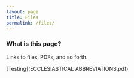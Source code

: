 ```yaml
---
layout: page
title: Files
permalink: /files/
---
```


### What is this page?

Links to files, PDFs, and so forth.

[Testing](ECCLESIASTICAL ABBREVIATIONS.pdf)

